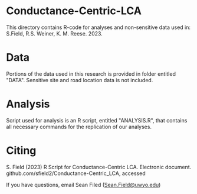 # Conductance-Centric-LCA
This directory contains R-code for analyses and non-sensitive data used in:
S.Field, R.S. Weiner, K. M. Reese. 2023. 

# Data
Portions of the data used in this research is provided in folder entitled "DATA". Sensitive site and road location data is not included.

# Analysis
Script used for analysis is an R script, entitled "ANALYSIS.R", that contains all necessary commands for the replication of our analyses.

# Citing 
S. Field (2023) R Script for Conductance-Centric LCA. Electronic document. github.com/sfield2/Conductance-Centric_LCA, accessed <INSERT DATE ACCESSED>

If you have questions, email Sean Filed (Sean.Field@uwyo.edu)
